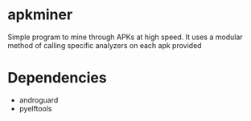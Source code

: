 # apkminer

Simple program to mine through APKs at high speed.  It uses a modular method of calling specific analyzers on each apk provided

# Dependencies 

- androguard
- pyelftools

